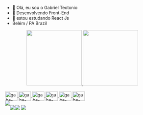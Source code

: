 - 👋 Olá, eu sou o Gabriel Teotonio
- 👀 Desenvolvendo Front-End
- 🌱 estou estudando React Js
- Belém / PA  Brazil
<div align="center">
  <a href="https://github.com/gabriel-teotonio">
  <img height="180em" src="https://github-readme-stats.vercel.app/api?username=gabriel-teotonio&show_icons=true&theme=dark&include_all_commits=true&count_private=true"/>
  <img height="180em" src="https://github-readme-stats.vercel.app/api/top-langs/?username=gabriel-teotonio&layout=compact&langs_count=7&theme=dark"/>
</div>

<div style="display: inline_block margin:1rem;"><br>
  <img align="center" alt="gabe-Js" height="30" width="40" src="https://cdn.jsdelivr.net/gh/devicons/devicon/icons/javascript/javascript-original.svg">
  <img align="center" alt="gabe-HTML" height="30" width="40" src="https://cdn.jsdelivr.net/gh/devicons/devicon/icons/html5/html5-original.svg">
  <img align="center" alt="gabe-CSS" height="30" width="40" src="https://cdn.jsdelivr.net/gh/devicons/devicon/icons/css3/css3-original.svg">
  <img align="center" alt="gabe-Js" height="30" width="40" src="https://cdn.jsdelivr.net/gh/devicons/devicon/icons/react/react-original.svg" />
  <img align="center" alt="gabe-Js" height="30" width="40" src="https://cdn.jsdelivr.net/gh/devicons/devicon/icons/bootstrap/bootstrap-original.svg" />
  <img align="center" alt="gabe-Js" height="30" width="40" src="https://cdn.jsdelivr.net/gh/devicons/devicon/icons/sass/sass-original.svg" />
</div>
  
  
  <div style="display:flex;">
  <a href="https://www.instagram.com/gabriel_t32/" target="_blank"><img src="https://img.shields.io/badge/-Instagram-%23E4405F?style=for-the- badge&logo=instagram&logoColor=white" target="_blank"></a>
  
<a href="https://discord.gg/gabriel_teki#2601" target="_blank"><img src="https://img.shields.io/badge/Discord-7289DA?style=for-the-badge&logo= discord&logoColor=white" target="_blank"></a>

<a href = "gabriel23teotonio@gmail.com"><img src="https://img.shields.io/badge/-Gmail-%23333?style=for-the-badge&logo=gmail&logoColor=white" destino ="_blank"></a>
  <a href = "https://www.linkedin.com/in/gabriel-teotonio/"><img src="https://img.shields.io/badge/LinkedIn-0077B5?style=for-the-badge&logo=linkedin&logoColor=white"><a/>
<div/>
